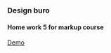 ### Design buro
#### Home work 5 for markup course
 
[Demo](https://kryvkosergii.github.io/goit-markup-hw-05/)
